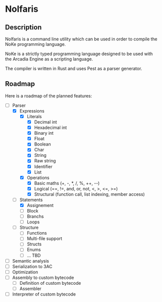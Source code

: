 # Nolfaris

## Description

Nolfaris is a command line utility which can be used in order to compile the NoKe programming language.

NoKe is a strictly typed programming language designed to be used with the Arcadia Engine as a scripting language.

The compiler is written in Rust and uses Pest as a parser generator.

## Roadmap

Here is a roadmap of the planned features:

- [ ] Parser
  - [x] Expressions
    - [x] Literals
      - [x] Decimal int
      - [x] Hexadecimal int
      - [x] Binary int
      - [x] Float
      - [x] Boolean
      - [x] Char
      - [x] String
      - [x] Raw string
      - [x] Identifier
      - [x] List
    - [x] Operations
      - [x] Basic maths (+, -, *, /, %, ++, --)
      - [x] Logical (==, !=, and, or, not, <, >, <=, >=)
      - [x] Structural (function call, list indexing, member access)
  - [ ] Statements
    - [x] Assignement
    - [ ] Block
    - [ ] Branchs
    - [ ] Loops
  - [ ] Structure
    - [ ] Functions
    - [ ] Multi-file support
    - [ ] Structs
    - [ ] Enums
    - [ ] ... TBD
- [ ] Semantic analysis
- [ ] Serialization to 3AC
- [ ] Optimization
- [ ] Assembly to custom bytecode
  - [ ] Definition of custom bytecode
  - [ ] Assembler
- [ ] Interpreter of custom bytecode